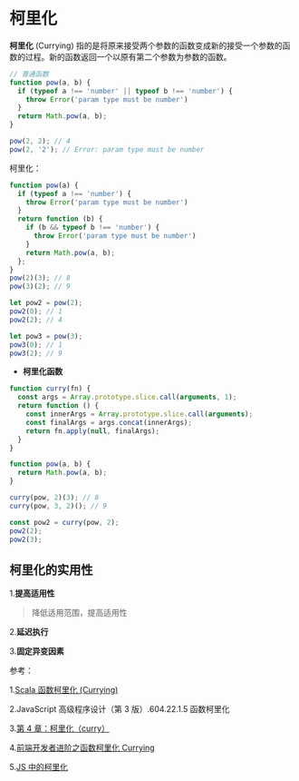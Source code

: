 # 柯里化

**柯里化** (Currying) 指的是将原来接受两个参数的函数变成新的接受一个参数的函数的过程。新的函数返回一个以原有第二个参数为参数的函数。

```js
// 普通函数
function pow(a, b) {
  if (typeof a !== 'number' || typeof b !== 'number') {
    throw Error('param type must be number')
  }
  return Math.pow(a, b);
}

pow(2, 2); // 4
pow(2, '2'); // Error: param type must be number
```

柯里化：

```js
function pow(a) {
  if (typeof a !== 'number') {
    throw Error('param type must be number')
  }
  return function (b) {
    if (b && typeof b !== 'number') {
      throw Error('param type must be number')
    }
    return Math.pow(a, b);
  };
}
pow(2)(3); // 8
pow(3)(2); // 9

let pow2 = pow(2);
pow2(0); // 1
pow2(2); // 4

let pow3 = pow(3);
pow3(0); // 1
pow3(2); // 9
```

- **柯里化函数**

```js
function curry(fn) {
  const args = Array.prototype.slice.call(arguments, 1);
  return function () {
    const innerArgs = Array.prototype.slice.call(arguments);
    const finalArgs = args.concat(innerArgs);
    return fn.apply(null, finalArgs);
  }
}

function pow(a, b) {
  return Math.pow(a, b);
}

curry(pow, 2)(3); // 8
curry(pow, 3, 2)(); // 9

const pow2 = curry(pow, 2);
pow2(2);
pow2(3);
```

## 柯里化的实用性

1.**提高适用性**

> 降低适用范围，提高适用性

2.**延迟执行**

3.**固定异变因素**

参考：

1.[Scala 函数柯里化 (Currying)](https://www.runoob.com/scala/currying-functions.html)

2.JavaScript 高级程序设计（第 3 版）.604.22.1.5 函数柯里化

3.[第 4 章：柯里化（curry）](https://llh911001.gitbooks.io/mostly-adequate-guide-chinese/content/ch4.html#%E4%B8%8D%E4%BB%85%E4%BB%85%E6%98%AF%E5%8F%8C%E5%85%B3%E8%AF%AD%E5%92%96%E5%96%B1)

4.[前端开发者进阶之函数柯里化 Currying](https://www.cnblogs.com/pigtail/p/3447660.html)

5.[JS 中的柯里化](https://segmentfault.com/a/1190000012769779)
